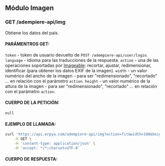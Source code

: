 ## Módulo Imagen

### GET /adempiere-api/img

Obtiene los datos del país.

#### PARÁMENTROS GET:

`token` - token de usuario devuelto de `POST /adempiere-api/user/login`.
`language` - idioma para las traducciones de la respuesta.
`action` - una de las operaciones soportadas por [Imageable](https://github.com/sdepold/node-imageable): recortar, ajustar, redimensionar, identificar (para obtener los datos EXIF de la imagen).
`width` - un valor numérico del ancho de la imagen - para ser "redimensionado", "recortado" ... en relación con el parámetro `action`.
`height` - un valor numérico de la altura de la imagen - para ser "redimensionado", "recortado" ... en relación con el parámetro `action`.

#### CUERPO DE LA PETICIÓN:

```
null
```

#### EJEMPLO DE LLAMADA:

```bash
curl 'https://api.erpya.com/adempiere-api/img?action=fit&width=100&height=100&url=4c374d54-0e21-4a2f-9e18-9b03b22b5d6c-chavo_crop1595979643620.jpg_1902800913.jpg' \
    -X GET \
    -H 'content-type: application/json' \
    -H 'accept: */*;charset=UTF-8'
```

#### CUERPO DE RESPUESTA:

```json

```
